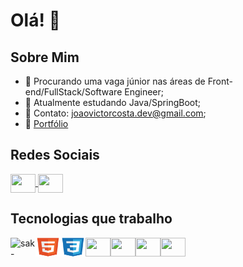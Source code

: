 # Olá! 👋

## Sobre Mim
- 🚀 Procurando uma vaga júnior nas áreas de Front-end/FullStack/Software Engineer;
- 📕 Atualmente estudando Java/SpringBoot;
- 📧 Contato: [joaovictorcosta.dev@gmail.com](mailto:joaovictorcosta.dev@gmail.com);
- 💼 [Portfólio](https://joaovictorcosta.com.br)

## Redes Sociais
<div>
   <a href="https://www.linkedin.com/in/jo%C3%A3o-victor-alves-costa-14549b231/">
<img align="center"  height="30" width="40" src="https://cdn.jsdelivr.net/gh/devicons/devicon/icons/linkedin/linkedin-original.svg" />
</a>
   <a href="https://www.youtube.com/channel/UCvUDdG2jogHOhtCKg3N4o5A">
<img align="center"  height="30" width="40" src="https://img.icons8.com/fluency/48/youtube-play.png" />
</a>
   
</div>

## Tecnologias que trabalho
<img align="left" alt="sak-Python" height="30" width="40" src="https://cdn.jsdelivr.net/gh/devicons/devicon/icons/typescript/typescript-original.svg">
<img align="left" alt="sak-HTML" height="30" width="40" src="https://raw.githubusercontent.com/devicons/devicon/master/icons/html5/html5-original.svg">
<img align="left" alt="sak-CSS" height="30" width="40" src="https://raw.githubusercontent.com/devicons/devicon/master/icons/css3/css3-original.svg">
<img align="left" height="30" width="40" src="https://cdn.jsdelivr.net/gh/devicons/devicon/icons/angularjs/angularjs-original.svg">
<img align="left" height="30" width="40" src="https://cdn.jsdelivr.net/gh/devicons/devicon/icons/dart/dart-original.svg">
<img align="left" height="30" width="40" src="https://cdn.jsdelivr.net/gh/devicons/devicon/icons/flutter/flutter-plain.svg">
<img align="left" height="30" width="40" src="https://cdn.jsdelivr.net/gh/devicons/devicon/icons/spring/spring-original.svg">
<br>

